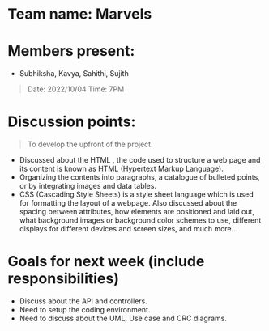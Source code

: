 # Team name: Marvels

# Members present: 
  
  * Subhiksha, Kavya, Sahithi, Sujith

> Date: 2022/10/04
> Time: 7PM
# Discussion points: 
 > To develop the upfront of the project.
  
* Discussed about the HTML , the code used to structure a web page and its content is known as HTML (Hypertext Markup Language).
* Organizing the contents into paragraphs, a catalogue of bulleted points, or by integrating images and data tables.
*	CSS (Cascading Style Sheets) is a style sheet language which is used for formatting the layout of a webpage. Also discussed about 
    the spacing between attributes,   how elements are positioned and laid out, what background images or background color schemes to use, different displays for different devices and screen sizes, and much more...
# Goals for next week (include responsibilities)
  *	Discuss about the API and controllers.
  * Need to setup the coding environment.
  *	Need to discuss about the UML, Use case and CRC diagrams.


